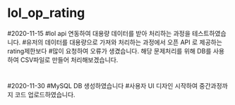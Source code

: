 # lol_op_rating
#2020-11-15
#lol api 연동하여 대용량 데이터를 받아 처리하는 과정을 테스트하였습니다.
#유저의 데이터를 대용량으로 가져와 처리하는 과정에서 오픈 API 로 제공하는 rating제한보다
#많이 요청하여 오류가 생겼습니다. 해당 문제처리를 위해 DB를 사용하여 CSV파일로 만들어 처리해보겠습니다.
#
#
#2020-11-30
#MySQL DB 생성하였습니다
#사용자 UI 디자인 시작하여 중간과정까지 코드 업로드하였습니다.
